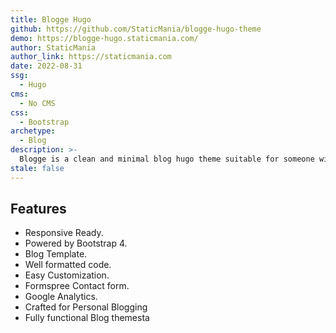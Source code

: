 ```yaml
---
title: Blogge Hugo
github: https://github.com/StaticMania/blogge-hugo-theme
demo: https://blogge-hugo.staticmania.com/
author: StaticMania
author_link: https://staticmania.com
date: 2022-08-31
ssg:
  - Hugo
cms:
  - No CMS
css:
  - Bootstrap
archetype:
  - Blog
description: >-
  Blogge is a clean and minimal blog hugo theme suitable for someone with easy creative features and effects who wants to create a personal blog site to make readers enjoy the pleasure of reading blog posts and blogs.
stale: false
---
```


## Features

* Responsive Ready.
* Powered by Bootstrap 4.
* Blog Template.
* Well formatted code.
* Easy Customization.
* Formspree Contact form.
* Google Analytics.
* Crafted for Personal Blogging
* Fully functional Blog themesta


